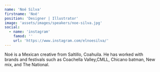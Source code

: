 ```yaml
---
name: 'Noé Silva'
firstname: 'Noé'
position: 'Designer | Illustrator'
image: 'assets/images/speakers/noe-silva.jpg'
social:
  - name: 'instagram'
    famod: ''
    url: 'https://www.instagram.com/elnoesilva/'
---
```


Noé is a Mexican creative from Saltillo, Coahuila. He has worked with
brands and festivals such as Coachella Valley,CMLL, Chicano batman, New mix, and
The National.
